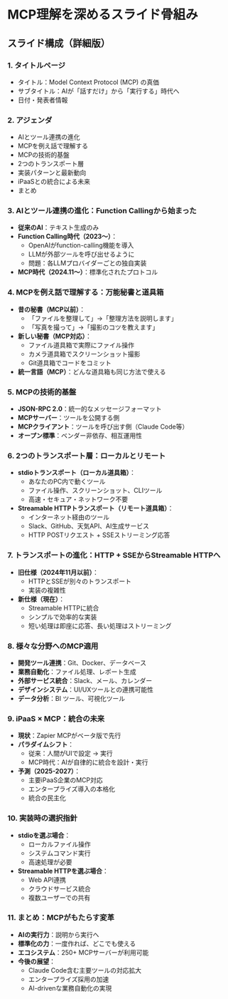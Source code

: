 # MCP理解を深めるスライド骨組み

## スライド構成（詳細版）

### 1. タイトルページ
- タイトル：Model Context Protocol (MCP) の真価
- サブタイトル：AIが「話すだけ」から「実行する」時代へ
- 日付・発表者情報

### 2. アジェンダ
- AIとツール連携の進化
- MCPを例え話で理解する
- MCPの技術的基盤
- 2つのトランスポート層
- 実装パターンと最新動向
- iPaaSとの統合による未来
- まとめ

### 3. AIとツール連携の進化：Function Callingから始まった
- **従来のAI**：テキスト生成のみ
- **Function Calling時代（2023〜）**：
  - OpenAIがfunction-calling機能を導入
  - LLMが外部ツールを呼び出せるように
  - 問題：各LLMプロバイダーごとの独自実装
- **MCP時代（2024.11〜）**：標準化されたプロトコル

### 4. MCPを例え話で理解する：万能秘書と道具箱
- **昔の秘書（MCP以前）**：
  - 「ファイルを整理して」→「整理方法を説明します」
  - 「写真を撮って」→「撮影のコツを教えます」
- **新しい秘書（MCP対応）**：
  - ファイル道具箱で実際にファイル操作
  - カメラ道具箱でスクリーンショット撮影
  - Git道具箱でコードをコミット
- **統一言語（MCP）**：どんな道具箱も同じ方法で使える

### 5. MCPの技術的基盤
- **JSON-RPC 2.0**：統一的なメッセージフォーマット
- **MCPサーバー**：ツールを公開する側
- **MCPクライアント**：ツールを呼び出す側（Claude Code等）
- **オープン標準**：ベンダー非依存、相互運用性

### 6. 2つのトランスポート層：ローカルとリモート
- **stdioトランスポート（ローカル道具箱）**：
  - あなたのPC内で動くツール
  - ファイル操作、スクリーンショット、CLIツール
  - 高速・セキュア・ネットワーク不要
- **Streamable HTTPトランスポート（リモート道具箱）**：
  - インターネット経由のツール
  - Slack、GitHub、天気API、AI生成サービス
  - HTTP POSTリクエスト + SSEストリーミング応答

### 7. トランスポートの進化：HTTP + SSEからStreamable HTTPへ
- **旧仕様（2024年11月以前）**：
  - HTTPとSSEが別々のトランスポート
  - 実装の複雑性
- **新仕様（現在）**：
  - Streamable HTTPに統合
  - シンプルで効率的な実装
  - 短い処理は即座に応答、長い処理はストリーミング

### 8. 様々な分野へのMCP適用
- **開発ツール連携**：Git、Docker、データベース
- **業務自動化**：ファイル処理、レポート生成
- **外部サービス統合**：Slack、メール、カレンダー
- **デザインシステム**：UI/UXツールとの連携可能性
- **データ分析**：BI ツール、可視化ツール

### 9. iPaaS × MCP：統合の未来
- **現状**：Zapier MCPがベータ版で先行
- **パラダイムシフト**：
  - 従来：人間がUIで設定 → 実行
  - MCP時代：AIが自律的に統合を設計・実行
- **予測（2025-2027）**：
  - 主要iPaaS企業のMCP対応
  - エンタープライズ導入の本格化
  - 統合の民主化

### 10. 実装時の選択指針
- **stdioを選ぶ場合**：
  - ローカルファイル操作
  - システムコマンド実行
  - 高速処理が必要
- **Streamable HTTPを選ぶ場合**：
  - Web API連携
  - クラウドサービス統合
  - 複数ユーザーでの共有

### 11. まとめ：MCPがもたらす変革
- **AIの実行力**：説明から実行へ
- **標準化の力**：一度作れば、どこでも使える
- **エコシステム**：250+ MCPサーバーが利用可能
- **今後の展望**：
  - Claude Code含む主要ツールの対応拡大
  - エンタープライズ採用の加速
  - AI-drivenな業務自動化の実現